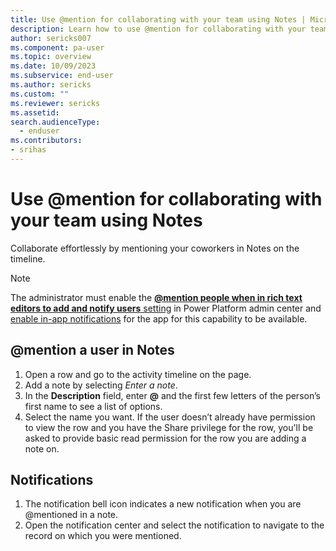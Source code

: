 ```yaml
---
title: Use @mention for collaborating with your team using Notes | Microsoft Docs
description: Learn how to use @mention for collaborating with your team using Notes.
author: sericks007
ms.component: pa-user
ms.topic: overview
ms.date: 10/09/2023
ms.subservice: end-user
ms.author: sericks
ms.custom: ""
ms.reviewer: sericks
ms.assetid: 
search.audienceType: 
  - enduser
ms.contributors:
- srihas
---
```


# Use @mention for collaborating with your team using Notes

Collaborate effortlessly by mentioning your coworkers in Notes on the timeline. 

> [!Note]
> The administrator must enable the [**@mention people when in rich text editors to add and notify users** setting](/power-platform/admin/settings-collaboration#end-user-experiences) in Power Platform admin center and [enable in-app notifications](../developer/model-driven-apps/clientapi/send-in-app-notifications.md?tabs=clientapi#enable-the-in-app-notification-feature) for the app for this capability to be available.

## @mention a user in Notes
1. Open a row and go to the activity timeline on the page. 
1. Add a note by selecting _Enter a note_. 
1. In the **Description** field, enter **@** and the first few letters of the person’s first name to see a list of options. 
1. Select the name you want. If the user doesn’t already have permission to view the row and you have the Share privilege for the row, you'll be asked to provide basic read permission for the row you are adding a note on.

## Notifications
1. The notification bell icon indicates a new notification when you are @mentioned in a note. 
1. Open the notification center and select the notification to navigate to the record on which you were mentioned. 


